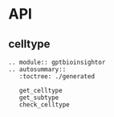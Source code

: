 # API


## celltype

```{eval-rst}
.. module:: gptbioinsightor
.. autosummary::
   :toctree: ./generated

   get_celltype
   get_subtype
   check_celltype
```
